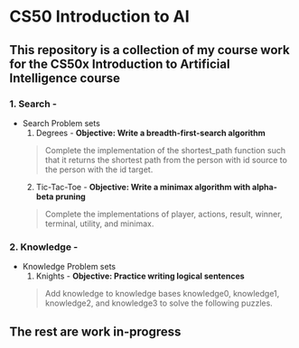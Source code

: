 # CS50 Introduction to AI
## This repository is a collection of my course work for the CS50x Introduction to Artificial Intelligence course

### 1. Search - 
  
  - Search Problem sets
    1. Degrees - **Objective: Write a breadth-first-search algorithm**  
    > Complete the implementation of the shortest_path function such that it returns the shortest path from the person with id source to the person with the id target.
    2. Tic-Tac-Toe - **Objective: Write a minimax algorithm with alpha-beta pruning**  
    > Complete the implementations of player, actions, result, winner, terminal, utility, and minimax.

### 2. Knowledge - 

  - Knowledge Problem sets
    1. Knights - **Objective: Practice writing logical sentences**
    > Add knowledge to knowledge bases knowledge0, knowledge1, knowledge2, and knowledge3 to solve the following puzzles.
    
## The rest are work in-progress
